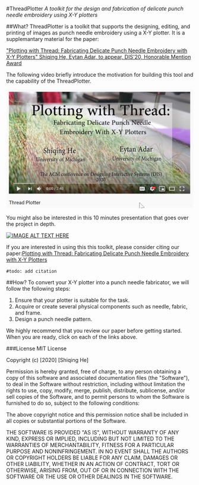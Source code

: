 #ThreadPlotter
_A toolkit for the design and fabrication of delicate punch needle embroidery using X-Y plotters_ 
 
 ##What?
ThreadPlotter is a toolkit that supports the designing, editing, and printing of images as punch needle embroidery using a X-Y plotter. It is a supplemantary material for the paper:

["Plotting with Thread: Fabricating Delicate Punch Needle Embroidery with X-Y Plotters"
 Shiqing He, Eytan Adar, to appear, DIS'20, Honorable Mention Award](http://www.cond.org/punchneedle.html)

The following video briefly introduce the motivation for building this tool and the capability of the ThreadPlotter. 

[![youtube-preview](../assets/youtube-preview.png)](http://www.youtube.com/watch?v=YOUTUBE_VIDEO_ID_HERE)

You might also be interested in this 10 minutes presentation that goes over the project in depth. 

[![IMAGE ALT TEXT HERE](http://img.youtube.com/vi/YOUTUBE_VIDEO_ID_HERE/0.jpg)](http://www.youtube.com/watch?v=YOUTUBE_VIDEO_ID_HERE)

If you are interested in using this this toolkit, please consider citing our paper:[Plotting with Thread: Fabricating Delicate Punch Needle Embroidery with X-Y Plotters](http://www.cond.org/punchneedle.html)
```
#todo: add citation
```
 ##How?
 To convert your X-Y plotter into a punch needle fabricator, we will follow the following steps:
  1. Ensure that your plotter is suitable for the task. 
  2. Acquire or create several physical components such as needle, fabric, and frame.
  3. Design a punch needle pattern. 
  
 We highly recommend that you review our paper before getting started. When you are ready, click on each of the links above.   
 
 ###License
 MIT License

Copyright (c) [2020] [Shiqing He]

Permission is hereby granted, free of charge, to any person obtaining a copy
of this software and associated documentation files (the "Software"), to deal
in the Software without restriction, including without limitation the rights
to use, copy, modify, merge, publish, distribute, sublicense, and/or sell
copies of the Software, and to permit persons to whom the Software is
furnished to do so, subject to the following conditions:

The above copyright notice and this permission notice shall be included in all
copies or substantial portions of the Software.

THE SOFTWARE IS PROVIDED "AS IS", WITHOUT WARRANTY OF ANY KIND, EXPRESS OR
IMPLIED, INCLUDING BUT NOT LIMITED TO THE WARRANTIES OF MERCHANTABILITY,
FITNESS FOR A PARTICULAR PURPOSE AND NONINFRINGEMENT. IN NO EVENT SHALL THE
AUTHORS OR COPYRIGHT HOLDERS BE LIABLE FOR ANY CLAIM, DAMAGES OR OTHER
LIABILITY, WHETHER IN AN ACTION OF CONTRACT, TORT OR OTHERWISE, ARISING FROM,
OUT OF OR IN CONNECTION WITH THE SOFTWARE OR THE USE OR OTHER DEALINGS IN THE
SOFTWARE.
